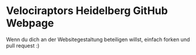 # Velociraptors Heidelberg GitHub Webpage
Wenn du dich an der Websitegestaltung beteiligen willst, einfach forken und pull request :) 
